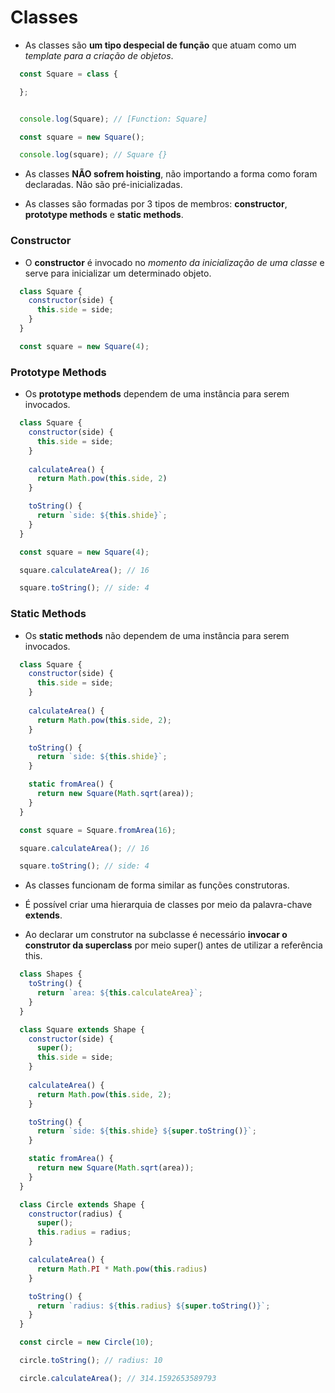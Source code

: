 # Classes

- As classes são **um tipo despecial de função** que atuam como um *template para a criação de objetos*.

```js
  const Square = class {

  };


  console.log(Square); // [Function: Square]

  const square = new Square();

  console.log(square); // Square {}
```

- As classes **NÃO sofrem hoisting**, não importando a forma como foram declaradas. Não são pré-inicializadas.

- As classes são formadas por 3 tipos de membros: **constructor**, **prototype methods** e **static methods**. 

### Constructor

- O **constructor** é invocado no *momento da inicialização de uma classe* e serve para inicializar um determinado objeto.

```js
  class Square {
    constructor(side) {
      this.side = side;
    }
  }

  const square = new Square(4);
```

### Prototype Methods

- Os **prototype methods** dependem de uma instância para serem invocados.

```js
  class Square {
    constructor(side) {
      this.side = side;
    }
    
    calculateArea() {
      return Math.pow(this.side, 2)
    }

    toString() {
      return `side: ${this.shide}`;
    }
  }

  const square = new Square(4);

  square.calculateArea(); // 16 

  square.toString(); // side: 4
```

### Static Methods

- Os **static methods** não dependem de uma instância para serem invocados.

```js
  class Square {
    constructor(side) {
      this.side = side;
    }
    
    calculateArea() {
      return Math.pow(this.side, 2);
    }

    toString() {
      return `side: ${this.shide}`;
    }

    static fromArea() {
      return new Square(Math.sqrt(area));
    }
  }

  const square = Square.fromArea(16); 

  square.calculateArea(); // 16 

  square.toString(); // side: 4
```

- As classes funcionam de forma similar as funções construtoras.

- É possível criar uma hierarquia de classes por meio da palavra-chave **extends**.

- Ao declarar um construtor na subclasse é necessário **invocar o construtor da superclass** por meio super() antes de utilizar a referência this.

```js
  class Shapes {
    toString() {
      return `area: ${this.calculateArea}`;
    }
  }

  class Square extends Shape {
    constructor(side) {
      super();
      this.side = side;
    }
    
    calculateArea() {
      return Math.pow(this.side, 2);
    }

    toString() {
      return `side: ${this.shide} ${super.toString()}`;
    }

    static fromArea() {
      return new Square(Math.sqrt(area));
    }
  }

  class Circle extends Shape {
    constructor(radius) {
      super();
      this.radius = radius;
    }

    calculateArea() {
      return Math.PI * Math.pow(this.radius)
    }

    toString() {
      return `radius: ${this.radius} ${super.toString()}`;
    }
  }

  const circle = new Circle(10);

  circle.toString(); // radius: 10

  circle.calculateArea(); // 314.1592653589793
```